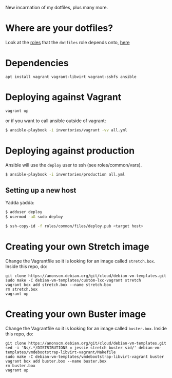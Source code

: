 New incarnation of my dotfiles, plus many more.

# Where are your dotfiles? #

Look at the [roles][roles] that the `dotfiles` role depends onto, [here][dotfiles]

[roles]: https://github.com/viccuad/ansible-configs/tree/master/roles
[dotfiles]: https://github.com/viccuad/ansible-configs/blob/master/roles/dotfiles/meta/main.yml


# Dependencies #

```
apt install vagrant vagrant-libvirt vagrant-sshfs ansible
```


# Deploying against Vagrant #

```bash
vagrant up
```

or if you want to call ansible outside of vagrant:

```bash
$ ansible-playbook -i inventories/vagrant -vv all.yml
```


# Deploying against production #

Ansible will use the `deploy` user to ssh (see roles/common/vars).

```bash
$ ansible-playbook -i inventories/production all.yml
```


## Setting up a new host ##

Yadda yadda:

```bash
$ adduser deploy
$ usermod -aG sudo deploy
```

``` bash
$ ssh-copy-id -f roles/common/files/deploy.pub <target host>
```


# Creating your own Stretch image #

Change the Vagrantfile so it is looking for an image called `stretch.box`.
Inside this repo, do:

```
git clone https://anonscm.debian.org/git/cloud/debian-vm-templates.git
sudo make -C debian-vm-templates/custom-lxc-vagrant stretch
vagrant box add stretch.box --name stretch.box
rm stretch.box
vagrant up
```


# Creating your own Buster image #

Change the Vagrantfile so it is looking for an image called `buster.box`.
Inside this repo, do:

```
git clone https://anonscm.debian.org/git/cloud/debian-vm-templates.git
sed -i 'Ns/.*/DISTRIBUTIONS = jessie stretch buster sid/' debian-vm-templates/vmdebootstrap-libvirt-vagrant/Makefile
sudo make -C debian-vm-templates/vmdebootstrap-libvirt-vagrant buster
vagrant box add buster.box --name buster.box
rm buster.box
vagrant up
```
